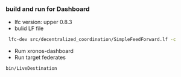 ### build and run for Dashboard 
- lfc version: upper 0.8.3
- bulid LF file  

```sh
 lfc-dev src/decentralized_coordination/SimpleFeedForward.lf -c
```
- Rum xronos-dashboard
- Run target federates
```sh
bin/LiveDestination
```
